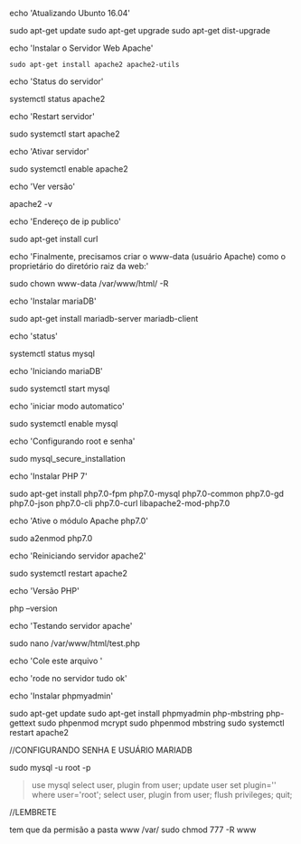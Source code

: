 echo 'Atualizando Ubunto 16.04'

   sudo apt-get update
   sudo apt-get upgrade
   sudo apt-get dist-upgrade

 echo 'Instalar o Servidor Web Apache'

    sudo apt-get install apache2 apache2-utils

echo 'Status do servidor'
   
   systemctl status apache2

echo 'Restart servidor'
   
   sudo systemctl start apache2

echo 'Ativar servidor'
  
  sudo systemctl enable apache2 

echo 'Ver versão'
  
  apache2 -v

echo 'Endereço de ip publico'
  
  sudo apt-get install curl

echo 'Finalmente, precisamos criar o www-data (usuário Apache) como o proprietário do diretório raiz da web:'   

  sudo chown www-data /var/www/html/ -R   

echo 'Instalar mariaDB'
  
  sudo apt-get install mariadb-server mariadb-client

echo 'status'
  
  systemctl status mysql

echo 'Iniciando mariaDB'
   
  sudo systemctl start mysql

echo 'iniciar modo automatico'
  
  sudo systemctl enable mysql

echo 'Configurando root e senha'
   
   sudo mysql_secure_installation

echo 'Instalar PHP 7'

   sudo apt-get install php7.0-fpm php7.0-mysql php7.0-common php7.0-gd php7.0-json php7.0-cli php7.0-curl libapache2-mod-php7.0

echo 'Ative o módulo Apache php7.0'
   
   sudo a2enmod php7.0

echo 'Reiniciando servidor apache2'
  
  sudo systemctl restart apache2

echo 'Versão PHP'
  
  php –version

echo 'Testando servidor apache'

   sudo nano /var/www/html/test.php  

echo 'Cole este arquivo '

   <?php phpinfo(); ?>  

echo 'rode no servidor tudo ok'

echo 'Instalar phpmyadmin'
  
  sudo apt-get update
  sudo apt-get install phpmyadmin php-mbstring php-gettext
  sudo phpenmod mcrypt
  sudo phpenmod mbstring
  sudo systemctl restart apache2


//CONFIGURANDO SENHA E USUÁRIO MARIADB

   sudo mysql -u root -p
   >use mysql
   >select user, plugin from user;
   >update user set plugin='' where user='root';
   >select user, plugin from user;
   >flush privileges;
   >quit;

//LEMBRETE 
  
  tem que da permisão a pasta www
  /var/ sudo chmod 777 -R www
